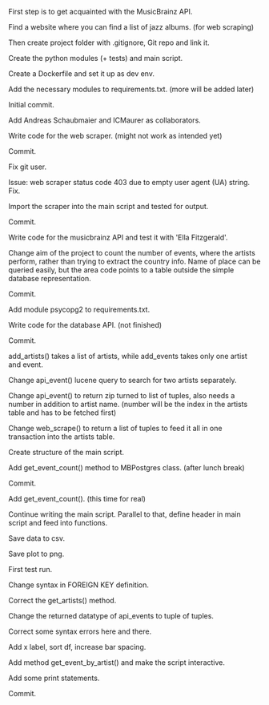 First step is to get acquainted with the MusicBrainz API.

Find a website where you can find a list of jazz albums. (for web scraping)

Then create project folder with .gitignore, Git repo and link it.

Create the python modules (+ tests) and main script.

Create a Dockerfile and set it up as dev env.

Add the necessary modules to requirements.txt. (more will be added later)

Initial commit.

Add Andreas Schaubmaier and ICMaurer as collaborators.

Write code for the web scraper. (might not work as intended yet)

Commit.

Fix git user.

Issue: web scraper status code 403 due to empty user agent (UA) string. Fix.

Import the scraper into the main script and tested for output.

Commit.

Write code for the musicbrainz API and test it with 'Ella Fitzgerald'.

Change aim of the project to count the number of events, where the artists perform,
rather than trying to extract the country info.
Name of place can be queried easily, but the area code points to a table
outside the simple database representation.

Commit.

Add module psycopg2 to requirements.txt.

Write code for the database API. (not finished)

Commit.

add_artists() takes a list of artists, while add_events takes only one artist and event.

Change api_event() lucene query to search for two artists separately.

Change api_event() to return zip turned to list of tuples, also needs a number in addition to artist name.
(number will be the index in the artists table and has to be fetched first)

Change web_scrape() to return a list of tuples to feed it all in one transaction into the artists table.

Create structure of the main script.

Add get_event_count() method to MBPostgres class. (after lunch break)

Commit.

Add get_event_count(). (this time for real)

Continue writing the main script. Parallel to that, define header in main script and feed into functions.

Save data to csv.

Save plot to png.

First test run.

Change syntax in FOREIGN KEY definition.

Correct the get_artists() method.

Change the returned datatype of api_events to tuple of tuples.

Correct some syntax errors here and there.

Add x label, sort df, increase bar spacing.

Add method get_event_by_artist() and make the script interactive.

Add some print statements.

Commit.